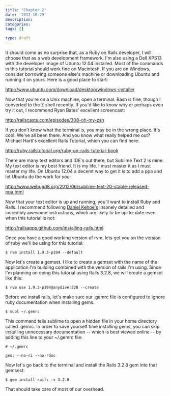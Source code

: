 ```yaml
---
title: "Chapter 2"
date: '2012-10-29'
description:
categories:
tags: []

type: draft
---
```


It should come as no surprise that, as a Ruby on Rails developer, I will choose that as a web development framework.  I'm also using a Dell XPS13 with the developer image of Ubuntu 12.04 installed.  Most of the commands in this tutorial should work fine on Macintosh.  If you are on Windows, consider borrowing someone else's machine or downloading Ubuntu and running it on yours.  Here is a good place to start:

http://www.ubuntu.com/download/desktop/windows-installer

Now that you're on a Unix machine, open a terminal.  Bash is fine, though I converted to the Z shell recently.  If you'd like to know why or perhaps even try it out, I recommend Ryan Bates' excellent screencast:

http://railscasts.com/episodes/308-oh-my-zsh

If you don't know what the terminal is, you may be in the wrong place.  It's cool.  We've all been there.  And you know what really helped me out?  Michael Hartl's excellent Rails Tutorial, which you can find here:

http://ruby.railstutorial.org/ruby-on-rails-tutorial-book

There are many text editors and IDE's out there, but Sublime Text 2 is mine.  My text editor is my best friend.  It is my life.  I must master it as I must master my life.  On Ubuntu 12.04 a decemt way to get it is to add a ppa and let Ubuntu do the work for you:

http://www.webupd8.org/2012/06/sublime-text-20-stable-released-ppa.html

Now that your text editor is up and running, you'll want to install Ruby and Rails.  I recommend following [Daniel Kehoe's](http://daniel.merciboq.com/) insanely detailed and incredibly awesome instructions, which are likely to be up-to-date even when this tutorial is not:

http://railsapps.github.com/installing-rails.html

Once you have a good working version of rvm, lets get you on the version of ruby we'll be using for this tutorial:

`$ rvm install 1.9.3-p194 --default`

Now let's create a gemset.  I like to create a gemset with the name of the application I'm building combined with the version of rails I'm using.  Since I'm planning on doing this tutorial using Rails 3.2.8, we will create a gemset like this:

`$ rvm use 1.9.3-p194@anydiver328 --create`

Before we install rails, let's make sure our .gemrc file is configured to ignore ruby documentation when installing gems.  

`$ subl ~/.gemrc`

This command tells sublime to open a hidden file in your home directory called .gemrc.  In order to save yourself time installing gems, you can skip installing unnecessary documentation -- which is best viewed online -- by adding this line to your ~/.gemrc file:

    # ~/.gemrc

    gem: --no-ri --no-rdoc

Now let's go back to the terminal and install the Rails 3.2.8 gem into that gemsest:

`$ gem install rails -v 3.2.8`

That should take care of most of our overhead.  
